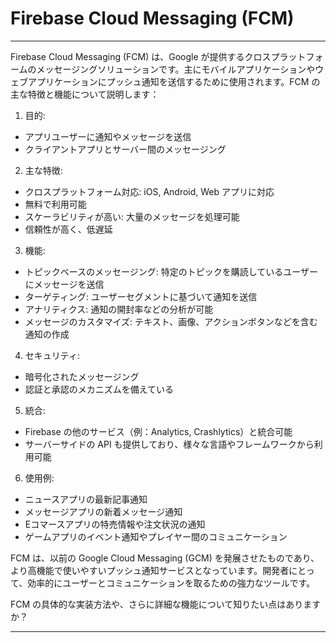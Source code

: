 
# Firebase Cloud Messaging (FCM) 

---

Firebase Cloud Messaging (FCM) は、Google が提供するクロスプラットフォームのメッセージングソリューションです。主にモバイルアプリケーションやウェブアプリケーションにプッシュ通知を送信するために使用されます。FCM の主な特徴と機能について説明します：

1. 目的:
- アプリユーザーに通知やメッセージを送信
- クライアントアプリとサーバー間のメッセージング

2. 主な特徴:
- クロスプラットフォーム対応: iOS, Android, Web アプリに対応
- 無料で利用可能
- スケーラビリティが高い: 大量のメッセージを処理可能
- 信頼性が高く、低遅延

3. 機能:
- トピックベースのメッセージング: 特定のトピックを購読しているユーザーにメッセージを送信
- ターゲティング: ユーザーセグメントに基づいて通知を送信
- アナリティクス: 通知の開封率などの分析が可能
- メッセージのカスタマイズ: テキスト、画像、アクションボタンなどを含む通知の作成

4. セキュリティ:
- 暗号化されたメッセージング
- 認証と承認のメカニズムを備えている

5. 統合:
- Firebase の他のサービス（例：Analytics, Crashlytics）と統合可能
- サーバーサイドの API も提供しており、様々な言語やフレームワークから利用可能

6. 使用例:
- ニュースアプリの最新記事通知
- メッセージアプリの新着メッセージ通知
- Eコマースアプリの特売情報や注文状況の通知
- ゲームアプリのイベント通知やプレイヤー間のコミュニケーション

FCM は、以前の Google Cloud Messaging (GCM) を発展させたものであり、より高機能で使いやすいプッシュ通知サービスとなっています。開発者にとって、効率的にユーザーとコミュニケーションを取るための強力なツールです。

FCM の具体的な実装方法や、さらに詳細な機能について知りたい点はありますか？

---

